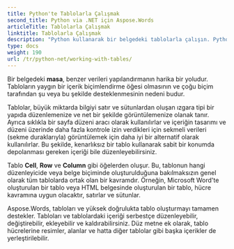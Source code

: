 ```yaml
---
title: Python'te Tablolarla Çalışmak
second_title: Python via .NET için Aspose.Words
articleTitle: Tablolarla Çalışmak
linktitle: Tablolarla Çalışmak
description: "Python kullanarak bir belgedeki tablolarla çalışın. Python için Aspose.Words'de tablolarla ve Tablo düğümü kavramlarıyla çalışmaya giriş."
type: docs
weight: 190
url: /tr/python-net/working-with-tables/
---
```


Bir belgedeki **masa**, benzer verileri yapılandırmanın harika bir yoludur. Tabloların yaygın bir içerik biçimlendirme öğesi olmasının ve çoğu biçim tarafından şu veya bu şekilde desteklenmesinin nedeni budur.

Tablolar, büyük miktarda bilgiyi satır ve sütunlardan oluşan ızgara tipi bir yapıda düzenlemenize ve net bir şekilde görüntülemenize olanak tanır. Ayrıca sıklıkla bir sayfa düzeni aracı olarak kullanılırlar ve içeriğin tasarımı ve düzeni üzerinde daha fazla kontrole izin verdikleri için sekmeli verileri (sekme duraklarıyla) görüntülemek için daha iyi bir alternatif olarak kullanılırlar. Bu şekilde, kenarlıksız bir tablo kullanarak sabit bir konumda depolanması gereken içeriği bile düzenleyebilirsiniz.

Tablo **Cell**, **Row** ve **Column** gibi öğelerden oluşur. Bu, tablonun hangi düzenleyicide veya belge biçiminde oluşturulduğuna bakılmaksızın genel olarak tüm tablolarda ortak olan bir kavramdır. Örneğin, Microsoft Word'te oluşturulan bir tablo veya HTML belgesinde oluşturulan bir tablo, hücre kavramına uygun olacaktır, satırlar ve sütunlar.

Aspose.Words, tabloları ve yüksek doğrulukta tablo oluşturmayı tamamen destekler. Tabloları ve tablolardaki içeriği serbestçe düzenleyebilir, değiştirebilir, ekleyebilir ve kaldırabilirsiniz. Düz metne ek olarak, tablo hücrelerine resimler, alanlar ve hatta diğer tablolar gibi başka içerikler de yerleştirilebilir.